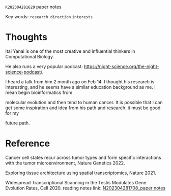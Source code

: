  `K202304281629` paper notes
 
 Key words: `research direction` `interests` 
 
# Thoughts

Itai Yanai is one of the most creative and influential thinkers in Computational Biology.

He also runs a very popular podcast: https://night-science.org/the-night-science-podcast/.

I heard a talk from him 2 month ago on Feb 14. I thought his research is interesting, and he seems have a similar education background as me. I mean begin bioinformatics from

molecular evolution and then tend to human cancer. It is possible that I can get some inspiration and idea from his path and research. it must be good for my

future path.



# Reference

Cancer cell states recur across tumor types and form specific interactions with the tumor microenvironment, Nature Genetics 2022.

Exploring tissue architecture using spatial transcriptomics, Nature 2021.

Widespread Transcriptional Scanning in the Testis Modulates Gene Evolution Rates, Cell 2020. reading notes link: [N202304281708_paper notes](./K202304281708_paper.md)
